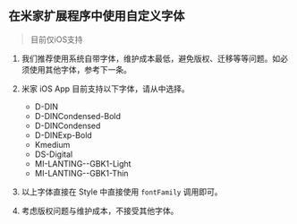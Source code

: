 ## 在米家扩展程序中使用自定义字体

> 目前仅iOS支持

1. 我们推荐使用系统自带字体，维护成本最低，避免版权、迁移等等问题。如必须使用其他字体，参考下一条。

2. 米家 iOS App 目前支持以下字体，请从中选择。

   - D-DIN
   - D-DINCondensed-Bold
   - D-DINCondensed
   - D-DINExp-Bold
   - Kmedium
   - DS-Digital
   - MI-LANTING--GBK1-Light
   - MI-LANTING--GBK1-Thin

3. 以上字体直接在 Style 中直接使用 `fontFamily` 调用即可。

4. 考虑版权问题与维护成本，不接受其他字体。

   ​